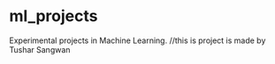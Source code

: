 # ml_projects
Experimental projects in Machine Learning.
//this is project is made by Tushar Sangwan
